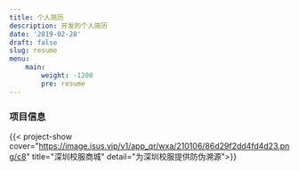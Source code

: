 ```yaml
---
title: 个人简历
description: 开发的个人简历
date: '2019-02-28'
draft: false
slug: resume
menu:
    main: 
        weight: -1200
        pre: resume
---
```

### 项目信息

{{< project-show cover="https://image.isus.vip/v1/app_qr/wxa/210106/86d29f2dd4fd4d23.png/c8" title="深圳校服商城" detail="为深圳校服提供防伪溯源">}}

